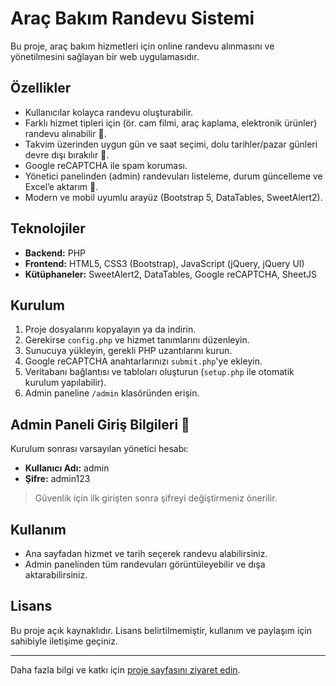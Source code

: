 # Araç Bakım Randevu Sistemi

Bu proje, araç bakım hizmetleri için online randevu alınmasını ve yönetilmesini sağlayan bir web uygulamasıdır.

## Özellikler

- Kullanıcılar kolayca randevu oluşturabilir.
- Farklı hizmet tipleri için (ör. cam filmi, araç kaplama, elektronik ürünler) randevu alınabilir 🚗.
- Takvim üzerinden uygun gün ve saat seçimi, dolu tarihler/pazar günleri devre dışı bırakılır 📅.
- Google reCAPTCHA ile spam koruması.
- Yönetici panelinden (admin) randevuları listeleme, durum güncelleme ve Excel’e aktarım 🌟.
- Modern ve mobil uyumlu arayüz (Bootstrap 5, DataTables, SweetAlert2).

## Teknolojiler

- **Backend:** PHP
- **Frontend:** HTML5, CSS3 (Bootstrap), JavaScript (jQuery, jQuery UI)
- **Kütüphaneler:** SweetAlert2, DataTables, Google reCAPTCHA, SheetJS

## Kurulum

1. Proje dosyalarını kopyalayın ya da indirin.
2. Gerekirse `config.php` ve hizmet tanımlarını düzenleyin.
3. Sunucuya yükleyin, gerekli PHP uzantılarını kurun.
4. Google reCAPTCHA anahtarlarınızı `submit.php`'ye ekleyin.
5. Veritabanı bağlantısı ve tabloları oluşturun (`setup.php` ile otomatik kurulum yapılabilir).
6. Admin paneline `/admin` klasöründen erişin.

## Admin Paneli Giriş Bilgileri 🔑

Kurulum sonrası varsayılan yönetici hesabı:

- **Kullanıcı Adı:** admin
- **Şifre:** admin123

> Güvenlik için ilk girişten sonra şifreyi değiştirmeniz önerilir.

## Kullanım

- Ana sayfadan hizmet ve tarih seçerek randevu alabilirsiniz.
- Admin panelinden tüm randevuları görüntüleyebilir ve dışa aktarabilirsiniz.

## Lisans

Bu proje açık kaynaklıdır. Lisans belirtilmemiştir, kullanım ve paylaşım için sahibiyle iletişime geçiniz.

---

Daha fazla bilgi ve katkı için [proje sayfasını ziyaret edin](https://github.com/abdullah-aksoy/randevu).
